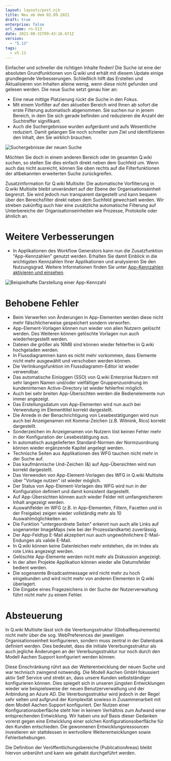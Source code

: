 ```yaml
---
layout: layouts/post.njk
title: Neu ab dem 02.09.2021
draft: true
enterprise: false
url_name: rn-513
date: 2021-08-31T09:43:16.671Z
version:
  - "5.13"
tags:
  - v5.13
---
```

Einfacher und schneller die richtigen Inhalte finden! Die Suche ist eine der absoluten Grundfunktionen von Q.wiki und erhält mit diesem Update einige grundlegende Verbesserungen. Schließlich hilft das Erstellen und Aktualisieren von Inhalten alleine wenig, wenn diese nicht gefunden und gelesen werden. Die neue Suche setzt genau hier an: 

* Eine neue mittige Platzierung rückt die Suche in den Fokus.
* Mit einem Vorfilter auf den aktuellen Bereich wird Ihnen ab sofort die erste Filterung automatisch abgenommen. Sie suchen nur in jenem Bereich, in dem Sie sich gerade befinden und reduzieren die Anzahl der Suchtreffer signifikant.
* Auch die Suchergebnisse wurden aufgeräumt und aufs Wesentliche reduziert. Damit gelangen Sie noch schneller zum Ziel und identifizieren den Inhalt, den Sie wirklich brauchen.

![](/images/suche-releasenotes.png "Suchergebnisse der neuen Suche")

Möchten Sie doch in einem anderen Bereich oder im gesamten Q.wiki suchen, so stellen Sie dies einfach direkt neben dem Suchfeld um. Wenn auch das nicht ausreicht, können Sie oben rechts auf die Filterfunktionen der altbekannten erweiterten Suche zurückgreifen.

Zusatzinformation für Q.wiki Multisite: Die automatische Vorfilterung in Q.wiki Multisite bleibt unverändert auf der Ebene der Organisationseinheit begrenzt. Sie wird jedoch nun transparent dargestellt und kann bequem über den Bereichsfilter direkt neben dem Suchfeld gewechselt werden. Wir streben zukünftig auch hier eine zusätzliche automatische Filterung auf Unterbereiche der Organisationseinheiten wie Prozesse, Protokolle oder ähnlich an.

# Weitere Verbesserungen

* In Applikationen des Workflow Generators kann nun die Zusatzfunktion "App-Kennzahlen" genutzt werden. Erhalten Sie damit Einblick in die wichtigsten Kennzahlen Ihrer Applikationen und analysieren Sie den Nutzungsgrad. Weitere Informationen finden Sie unter [App-Kennzahlen aktivieren und einsehen](https://releases.modell-aachen.de/faq/app-metrics.html).

![](/images/app-kennzahlen-anzeige.png "Beispielhafte Darstellung einer App-Kennzahl")

# Behobene Fehler

* Beim Verwerfen von Änderungen in App-Elementen werden diese nicht mehr fälschlicherweise gespeichert sondern verworfen.
* App-Element-Vorlagen können nun wieder von allen Nutzern gelöscht werden. Des Weiteren können gelöschte Vorlagen nun auch wiederhergestellt werden.
* Dateien die größer als 16MB sind können wieder fehlerfrei in Q.wiki hochgeladen werden.
* In Flussdiagrammen kann es nicht mehr vorkommen, dass Elemente nicht mehr ausgewählt und verschoben werden können.
* Die Verlinkungsfunktion im Flussdiagramm-Editor ist wieder verwendbar.
* Das automatische Einloggen (SSO) von Q.wiki Enterprise Nutzern mit sehr langem Namen und/oder vielfältiger Gruppenzuordnung im kundeninternen Active-Directory ist wieder fehlerfrei möglich.
* Auch bei sehr breiten App-Übersichten werden die Bedienelemente nun immer angezeigt.
* Das Erstellungsdatum von App-Elementen wird nun auch bei Verwendung im Elementtitel korrekt dargestellt.
* Die Anrede in der Benachrichtigung von Lesebestätigungen wird nun auch bei Anzeigenamen mit Komma-Zeichen (z.B. Wilmink, Rico) korrekt dargestellt.
* Sonderzeichen im Anzeigenamen von Nutzern löst keinen Fehler mehr in der Konfiguration der Lesebestätigung aus.
* In automatisch ausgelieferten Standard-Normen der Normzuordnung können wieder ergänzende Kapitel angelegt werden.
* Technische Seiten aus Applikationen des WFG tauchen nicht mehr in der Suche auf.
* Das kaufmännische Und-Zeichen (&) auf App-Übersichten wird nun korrekt dargestellt.
* Das Verwenden von App-Element-Vorlagen des WFG in Q.wiki Multisite über "Vorlage nutzen" ist wieder möglich.
* Der Status von App-Element-Vorlagen des WFG wird nun in der Konfiguration definiert und damit konsistent dargestellt.
* Auf App-Übersichten können auch wieder Felder mit umfangreicherem Inhalt angezeigt werden.
* Auswahlfelder im WFG (z.B. in App-Elementen, Filtern, Facetten und in der Freigabe) zeigen wieder vollständig mehr als 10 Auswahlmöglichkeiten an.
* Die Funktion "untergeordnete Seiten" erkennt nun auch alle Links auf sogenannter ImageMaps (wie bei der Prozesslandkarte) zuverlässig.
* Der App-Feldtyp E-Mail akzeptiert nun auch ungewöhnlichere E-Mail-Endungen als valide E-Mail.
* In Q.wiki können keine Datenleichen mehr entstehen, die im Index als rote Links angezeigt werden.
* Gelöschte App-Elemente werden nicht mehr als Diskussion angezeigt.
* In der alten Projekte Applikation können wieder alle Datumsfelder bedient werden.
* Die sogenannte Broadcastmessage wird nicht mehr zu hoch eingebunden und wird nicht mehr von anderen Elementen in Q.wiki überlagert.
* Die Eingabe eines Fragezeichens in der Suche der Nutzerverwaltung führt nicht mehr zu einem Fehler.

# Absteuerung

In Q.wiki Multisite lässt sich die Vererbungsstruktur (GlobalRequirements) nicht mehr über die sog. WebPreferences der jeweiligen Organisationseinheit konfigurieren, sondern muss zentral in der Datenbank definiert werden. Dies bedeutet, dass die initiale Vererbungsstruktur als auch jegliche Änderungen an der Vererbungsstruktur nur noch durch den Modell Aachen Support konfiguriert werden können.

Diese Einschränkung rührt aus der Weiterentwicklung der neuen Suche und war technisch zwingend notwendig. Die Modell Aachen GmbH fokussiert aktiv Self Service und strebt an, dass unsere Kunden selbstständiger konfigurieren können. Dies spiegelt sich in unseren jüngsten Entwicklungen wieder wie beispielsweise der neuen Benutzerverwaltung und der Anbindung an Azure AD. Die Vererbungsstruktur wird jedoch in der Regel sehr selten und aufgrund der Komplexität sowieso in Zusammenarbeit mit dem Modell Aachen Support konfiguriert. Der Nutzen einer Konfigurationsoberfläche steht hier in keinem Verhältnis zum Aufwand einer entsprechenden Entwicklung. Wir haben uns auf Basis dieser Gedanken vorerst gegen eine Entwicklung einer solchen Konfigurationsoberfläche für den Kunden entschieden. Die gewonnenen Entwicklungsressourcen investieren wir stattdessen in wertvollere Weiterentwicklungen sowie Fehlerbehebungen.

Die Definition der Veröffentlichungsbereiche (PublicationAreas) bleibt hiervon unberührt und kann wie gehabt durchgeführt werden.
